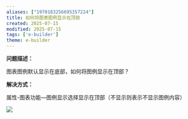```yaml
---
aliases: ["1970183256695357224"]
title: 如何将图表图例显示在顶部
created: 2025-07-15
modified: 2025-07-15
tags: ['e-builder']
theme: e-builder
---
```


**问题描述：**

图表图例默认显示在底部，如何将图例显示在顶部？

**解决方式：**

属性-图表功能—图例显示选择显示在顶部（不显示则表示不显示图例内容）

![](https://myhelpdoc.oss-cn-heyuan.aliyuncs.com/mdimages/fe5a3885c9c821c7d7eb8a2911b03253.jpg)